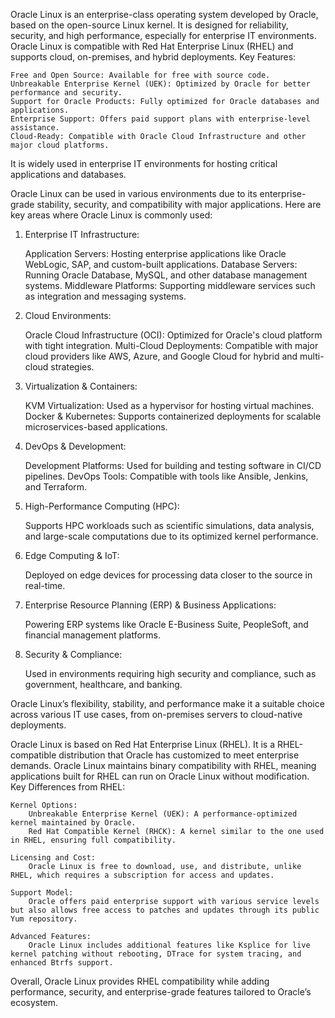 Oracle Linux is an enterprise-class operating system developed by Oracle, based on the open-source Linux kernel. It is designed for reliability, security, and high performance, especially for enterprise IT environments. Oracle Linux is compatible with Red Hat Enterprise Linux (RHEL) and supports cloud, on-premises, and hybrid deployments.
Key Features:

    Free and Open Source: Available for free with source code.
    Unbreakable Enterprise Kernel (UEK): Optimized by Oracle for better performance and security.
    Support for Oracle Products: Fully optimized for Oracle databases and applications.
    Enterprise Support: Offers paid support plans with enterprise-level assistance.
    Cloud-Ready: Compatible with Oracle Cloud Infrastructure and other major cloud platforms.

It is widely used in enterprise IT environments for hosting critical applications and databases.

Oracle Linux can be used in various environments due to its enterprise-grade stability, security, and compatibility with major applications. Here are key areas where Oracle Linux is commonly used:
1. Enterprise IT Infrastructure:

    Application Servers: Hosting enterprise applications like Oracle WebLogic, SAP, and custom-built applications.
    Database Servers: Running Oracle Database, MySQL, and other database management systems.
    Middleware Platforms: Supporting middleware services such as integration and messaging systems.

2. Cloud Environments:

    Oracle Cloud Infrastructure (OCI): Optimized for Oracle's cloud platform with tight integration.
    Multi-Cloud Deployments: Compatible with major cloud providers like AWS, Azure, and Google Cloud for hybrid and multi-cloud strategies.

3. Virtualization & Containers:

    KVM Virtualization: Used as a hypervisor for hosting virtual machines.
    Docker & Kubernetes: Supports containerized deployments for scalable microservices-based applications.

4. DevOps & Development:

    Development Platforms: Used for building and testing software in CI/CD pipelines.
    DevOps Tools: Compatible with tools like Ansible, Jenkins, and Terraform.

5. High-Performance Computing (HPC):

    Supports HPC workloads such as scientific simulations, data analysis, and large-scale computations due to its optimized kernel performance.

6. Edge Computing & IoT:

    Deployed on edge devices for processing data closer to the source in real-time.

7. Enterprise Resource Planning (ERP) & Business Applications:

    Powering ERP systems like Oracle E-Business Suite, PeopleSoft, and financial management platforms.

8. Security & Compliance:

    Used in environments requiring high security and compliance, such as government, healthcare, and banking.

Oracle Linux’s flexibility, stability, and performance make it a suitable choice across various IT use cases, from on-premises servers to cloud-native deployments.

Oracle Linux is based on Red Hat Enterprise Linux (RHEL). It is a RHEL-compatible distribution that Oracle has customized to meet enterprise demands. Oracle Linux maintains binary compatibility with RHEL, meaning applications built for RHEL can run on Oracle Linux without modification.
Key Differences from RHEL:

    Kernel Options:
        Unbreakable Enterprise Kernel (UEK): A performance-optimized kernel maintained by Oracle.
        Red Hat Compatible Kernel (RHCK): A kernel similar to the one used in RHEL, ensuring full compatibility.

    Licensing and Cost:
        Oracle Linux is free to download, use, and distribute, unlike RHEL, which requires a subscription for access and updates.

    Support Model:
        Oracle offers paid enterprise support with various service levels but also allows free access to patches and updates through its public Yum repository.

    Advanced Features:
        Oracle Linux includes additional features like Ksplice for live kernel patching without rebooting, DTrace for system tracing, and enhanced Btrfs support.

Overall, Oracle Linux provides RHEL compatibility while adding performance, security, and enterprise-grade features tailored to Oracle’s ecosystem.
